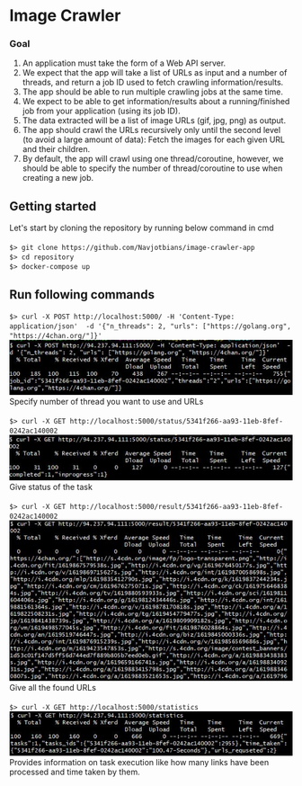 
# Image Crawler

### Goal

1. An application must take the form of a Web API server.
2. We expect that the app will take a list of URLs as input and a number of threads,
and return a job ID used to fetch crawling information/results.
3. The app should be able to run multiple crawling jobs at the same time.
4. We expect to be able to get information/results about a running/finished job
from your application (using its job ID).
5. The data extracted will be a list of image URLs (gif, jpg, png) as output.
6. The app should crawl the URLs recursively only until the second level
(to avoid a large amount of data): Fetch the images for each given URL and their children.
7. By default, the app will crawl using one thread/coroutine, however,
we should be able to specify the number of thread/coroutine to use when creating a new job.

## Getting started

Let's start by cloning the repository by running below command in cmd
<br><br> `$> git clone https://github.com/Navjotbians/image-crawler-app` <br>
`$> cd repository` <br>
`$> docker-compose up` <br>

## Run following commands 

`$> curl -X POST http://localhost:5000/ -H 'Content-Type: application/json'  -d '{"n_threads": 2, "urls": ["https://golang.org", "https://4chan.org/"]}'` <br>
![](images/1.JPG) <br>
Specify number of thread you want to use and URLs
<br>
<br>
`$> curl -X GET http://localhost:5000/status/5341f266-aa93-11eb-8fef-0242ac140002` <br>
![](images/status.JPG) <br>
Give status of the task
<br>
<br>
`$> curl -X GET http://localhost:5000/result/5341f266-aa93-11eb-8fef-0242ac140002` <br>
![](images/result.JPG) <br>
Give all the found URLs
<br>
<br>
`$> curl -X GET http://localhost:5000/statistics` <br>
![](images/statistics.JPG) <br>
Provides information on task execution like how many links have been processed and time taken by them.



